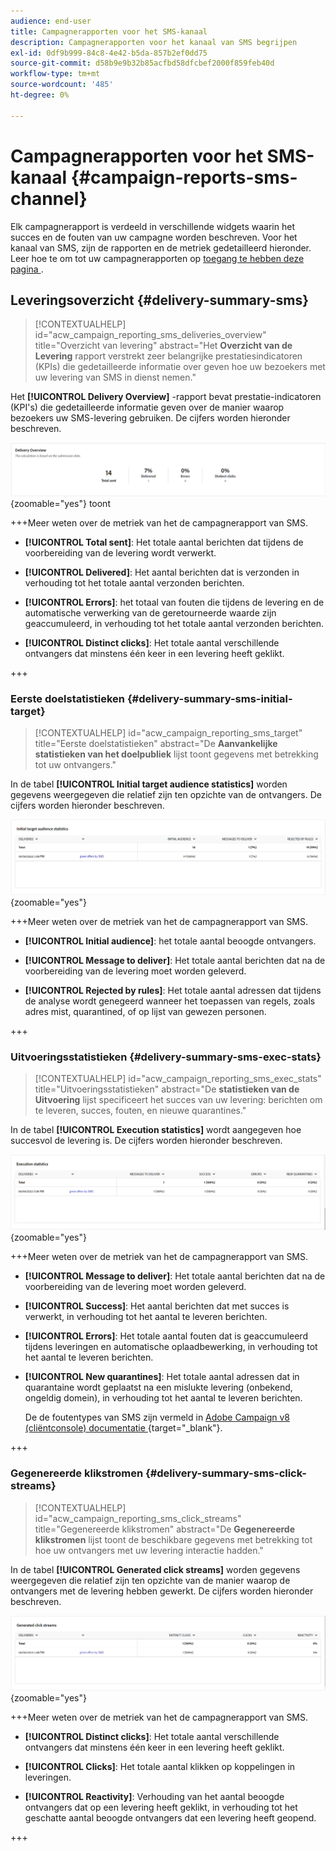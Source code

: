 ```yaml
---
audience: end-user
title: Campagnerapporten voor het SMS-kanaal
description: Campagnerapporten voor het kanaal van SMS begrijpen
exl-id: 0df9b999-84c8-4e42-b5da-857b2ef0dd75
source-git-commit: d58b9e9b32b85acfbd58dfcbef2000f859feb40d
workflow-type: tm+mt
source-wordcount: '485'
ht-degree: 0%

---
```


# Campagnerapporten voor het SMS-kanaal {#campaign-reports-sms-channel}

Elk campagnerapport is verdeeld in verschillende widgets waarin het succes en de fouten van uw campagne worden beschreven. Voor het kanaal van SMS, zijn de rapporten en de metriek gedetailleerd hieronder. Leer hoe te om tot uw campagnerapporten op [ toegang te hebben deze pagina ](campaign-reports.md).

## Leveringsoverzicht {#delivery-summary-sms}

>[!CONTEXTUALHELP]
>id="acw_campaign_reporting_sms_deliveries_overview"
>title="Overzicht van levering"
>abstract="Het **Overzicht van de Levering** rapport verstrekt zeer belangrijke prestatiesindicatoren (KPIs) die gedetailleerde informatie over geven hoe uw bezoekers met uw levering van SMS in dienst nemen."

Het **[!UICONTROL Delivery Overview]** -rapport bevat prestatie-indicatoren (KPI&#39;s) die gedetailleerde informatie geven over de manier waarop bezoekers uw SMS-levering gebruiken. De cijfers worden hieronder beschreven.

![ het rapport dat van het Overzicht van de Levering de metriek van SMS ](assets/campaign_report_sms_1.png){zoomable="yes"} toont

+++Meer weten over de metriek van het de campagnerapport van SMS.

* **[!UICONTROL Total sent]**: Het totale aantal berichten dat tijdens de voorbereiding van de levering wordt verwerkt.

* **[!UICONTROL Delivered]**: Het aantal berichten dat is verzonden in verhouding tot het totale aantal verzonden berichten.

* **[!UICONTROL Errors]**: het totaal van fouten die tijdens de levering en de automatische verwerking van de geretourneerde waarde zijn geaccumuleerd, in verhouding tot het totale aantal verzonden berichten.

* **[!UICONTROL Distinct clicks]**: Het totale aantal verschillende ontvangers dat minstens één keer in een levering heeft geklikt.

+++

### Eerste doelstatistieken {#delivery-summary-sms-initial-target}

>[!CONTEXTUALHELP]
>id="acw_campaign_reporting_sms_target"
>title="Eerste doelstatistieken"
>abstract="De **Aanvankelijke statistieken van het doelpubliek** lijst toont gegevens met betrekking tot uw ontvangers."

In de tabel **[!UICONTROL Initial target audience statistics]** worden gegevens weergegeven die relatief zijn ten opzichte van de ontvangers. De cijfers worden hieronder beschreven.

![ Aanvankelijke lijst van de doelpubliek die ontvankelijke gegevens tonen ](assets/campaign_report_sms_2.png){zoomable="yes"}

+++Meer weten over de metriek van het de campagnerapport van SMS.

* **[!UICONTROL Initial audience]**: het totale aantal beoogde ontvangers.

* **[!UICONTROL Message to deliver]**: Het totale aantal berichten dat na de voorbereiding van de levering moet worden geleverd.

* **[!UICONTROL Rejected by rules]**: Het totale aantal adressen dat tijdens de analyse wordt genegeerd wanneer het toepassen van regels, zoals adres mist, quarantined, of op lijst van gewezen personen.

+++

### Uitvoeringsstatistieken {#delivery-summary-sms-exec-stats}

>[!CONTEXTUALHELP]
>id="acw_campaign_reporting_sms_exec_stats"
>title="Uitvoeringsstatistieken"
>abstract="De **statistieken van de Uitvoering** lijst specificeert het succes van uw levering: berichten om te leveren, succes, fouten, en nieuwe quarantines."

In de tabel **[!UICONTROL Execution statistics]** wordt aangegeven hoe succesvol de levering is. De cijfers worden hieronder beschreven.

![ de statistieklijst van de Uitvoering die de metriek van het leveringssucces toont ](assets/campaign_report_sms_3.png){zoomable="yes"}

+++Meer weten over de metriek van het de campagnerapport van SMS.

* **[!UICONTROL Message to deliver]**: Het totale aantal berichten dat na de voorbereiding van de levering moet worden geleverd.

* **[!UICONTROL Success]**: Het aantal berichten dat met succes is verwerkt, in verhouding tot het aantal te leveren berichten.

* **[!UICONTROL Errors]**: Het totale aantal fouten dat is geaccumuleerd tijdens leveringen en automatische oplaadbewerking, in verhouding tot het aantal te leveren berichten.

* **[!UICONTROL New quarantines]**: Het totale aantal adressen dat in quarantaine wordt geplaatst na een mislukte levering (onbekend, ongeldig domein), in verhouding tot het aantal te leveren berichten.

  De de foutentypes van SMS zijn vermeld in [ Adobe Campaign v8 (cliëntconsole) documentatie ](https://experienceleague.adobe.com/docs/campaign/campaign-v8/send/failures/delivery-failures.html#sms-quarantines){target="_blank"}.

+++

### Gegenereerde klikstromen {#delivery-summary-sms-click-streams}

>[!CONTEXTUALHELP]
>id="acw_campaign_reporting_sms_click_streams"
>title="Gegenereerde klikstromen"
>abstract="De **Gegenereerde klikstromen** lijst toont de beschikbare gegevens met betrekking tot hoe uw ontvangers met uw levering interactie hadden."

In de tabel **[!UICONTROL Generated click streams]** worden gegevens weergegeven die relatief zijn ten opzichte van de manier waarop de ontvangers met de levering hebben gewerkt. De cijfers worden hieronder beschreven.

![ Gegenereerde klikstroomlijst die ontvankelijke interactiegegevens tonen ](assets/campaign_report_sms_4.png){zoomable="yes"}

+++Meer weten over de metriek van het de campagnerapport van SMS.

* **[!UICONTROL Distinct clicks]**: Het totale aantal verschillende ontvangers dat minstens één keer in een levering heeft geklikt.

* **[!UICONTROL Clicks]**: Het totale aantal klikken op koppelingen in leveringen.

* **[!UICONTROL Reactivity]**: Verhouding van het aantal beoogde ontvangers dat op een levering heeft geklikt, in verhouding tot het geschatte aantal beoogde ontvangers dat een levering heeft geopend.

+++
